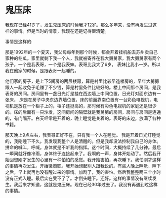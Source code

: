 鬼压床
=====

我现在已经41岁了，发生鬼压床的时候我才12岁。那么多年来，没有再发生过这样的事情。但是当时的情景，我现在还是记得很清楚。

事情是这样的:

那是1992年的一个夏天，我父母每年到那个时候，都会开着挂机船去苏州卖自己家种的冬瓜。家里就剩下我一个人，我就被寄养在我大舅舅家，我大舅舅家有两个孩子，一个是我表哥，一个是我表妹。表哥比我大了6岁， 表妹比我小一岁。所以我在他家的时候，是跟表哥一起睡的。

他们家的房子，是上下5间房的两层楼房，算是村里比较早造楼房的，早年大舅舅跟人一起收兔子毛赚了不少钱，算是村里条件比较好的。楼上中间那个房间，是我表哥的房间。房间里有一盏日光灯是挂在西边墙上中间位置，日光灯对面东边有一张床， 床是在房子中央东边靠墙位置，床的前面靠南位置有一台彩色电视机，电视机是放在一个柜子上的，柜子还挺高的，那时候有彩色电视机的家庭还是很少的。床的后面有一只沙发，这间房间的隔壁就是我舅舅的房间，房间与房间是连通的，有门隔开。白天经常是开着的，晚上睡觉是关着的。表哥的床边，放满了各种书籍。

那天晚上9点左右，我表哥正好不在，只有我一个人在睡觉。 我是开着日光灯睡觉的，我刚睡下不久。我发现我整个人是清醒的。但是我却没法控制我自己的身体。拼命的喊叫，呼喊。身体就是不听我的指挥。这个时间，大概持续了几分钟。最后一瞬间就好像冷雨，身体终于连接起来了。我啊的一声，身体开始动了。然后我开始回想刚才发生的心里有一种怕怕的感觉。我开始害怕，再次睡下。我怕刚才这样的事情再次发生。开始徽商职。我开始想起别人跟我说的。有些人晚上睡觉，睡下之后，早上就再也没有醒过来的事情。加剧了，我的害怕。然后我整整两三个小时没有正式入睡。最后实在受不了了。才倒头睡下。还好。这样的事情没有继续发生。我后来才知道，这就是鬼压床。现在已经30年过去了。我没有再遇到过这样的事情。
